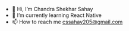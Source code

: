- 👋 Hi, I’m Chandra Shekhar Sahay
- 🌱 I’m currently learning React Native 
- 📫 How to reach me cssahay205@gmail.com

